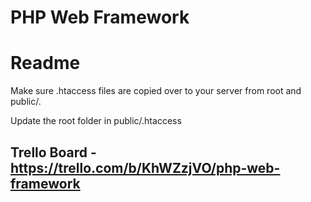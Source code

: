 # PHP Web Framework

<h1>
  Readme
</h1>

Make sure .htaccess files are copied over to your server from root and public/.<br />

Update the root folder in public/.htaccess

<h2>
  Trello Board - <a href="https://trello.com/b/KhWZzjVO/php-web-framework"> https://trello.com/b/KhWZzjVO/php-web-framework</a>
</h2>
